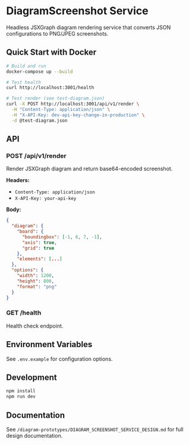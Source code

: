 # DiagramScreenshot Service

Headless JSXGraph diagram rendering service that converts JSON configurations to PNG/JPEG screenshots.

## Quick Start with Docker

```bash
# Build and run
docker-compose up --build

# Test health
curl http://localhost:3001/health

# Test render (see test-diagram.json)
curl -X POST http://localhost:3001/api/v1/render \
  -H "Content-Type: application/json" \
  -H "X-API-Key: dev-api-key-change-in-production" \
  -d @test-diagram.json
```

## API

### POST /api/v1/render
Render JSXGraph diagram and return base64-encoded screenshot.

**Headers:**
- `Content-Type: application/json`
- `X-API-Key: your-api-key`

**Body:**
```json
{
  "diagram": {
    "board": {
      "boundingbox": [-1, 6, 7, -1],
      "axis": true,
      "grid": true
    },
    "elements": [...]
  },
  "options": {
    "width": 1200,
    "height": 800,
    "format": "png"
  }
}
```

### GET /health
Health check endpoint.

## Environment Variables

See `.env.example` for configuration options.

## Development

```bash
npm install
npm run dev
```

## Documentation

See `/diagram-prototypes/DIAGRAM_SCREENSHOT_SERVICE_DESIGN.md` for full design documentation.
